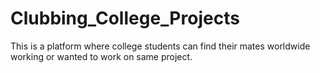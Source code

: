 # Clubbing_College_Projects
This is a platform where college students can find their mates worldwide working or wanted to work on same project.


